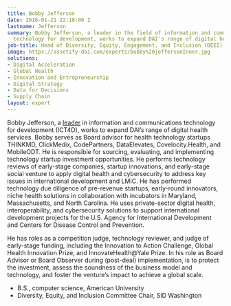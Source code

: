 ```yaml
---
title: Bobby Jefferson
date: 2016-01-21 22:18:00 Z
lastname: Jefferson
summary: Bobby Jefferson, a leader in the field of information and communications
  technology for development, works to expand DAI's range of digital health services.
job-title: Head of Diversity, Equity, Engagement, and Inclusion (DEEI)
image: https://assetify-dai.com/experts/bobby%20jeffersonInner.jpg
solutions:
- Digital Acceleration
- Global Health
- Innovation and Entrepreneurship
- Digital Strategy
- Data for Decisions
- Supply Chain
layout: expert
---
```


Bobby Jefferson, a [leader](https://www.youtube.com/watch?v=jgPFVXSdtWQ) in information and communications technology for development (ICT4D), works to expand DAI’s range of digital health services. Bobby serves as Board advisor for health technology startups THINKMD, ClickMedix, CodePartners, DataElevates, Covelocity.Health, and MobileODT. He is responsible for sourcing, evaluating, and implementing technology startup investment opportunities. He performs technology reviews of early-stage companies, startup innovations, and early-stage social venture to apply digital health and cybersecurity to address key issues in international development and LMIC. He has performed technology due diligence of pre-revenue startups, early-round innovators, niche health solutions in collaboration with incubators in Maryland, Massachusetts, and North Carolina. He uses private-sector digital health, interoperability, and cybersecurity solutions to support international development projects for the U.S. Agency for International Development and Centers for Disease Control and Prevention.
 
He has roles as a competition judge, technology reviewer, and judge of early-stage funding, including the Innovation to Action Challenge, Global Health Innovation Prize, and InnovateHealth@Yale Prize. In his role as Board Advisor or Board Observer during (post-deal) implementation, is to protect the investment, assess the soundness of the business model and technology, and foster the venture’s impact to achieve a global scale.

* B.S., computer science, American University
* Diversity, Equity, and Inclusion Committee Chair, SID Washington